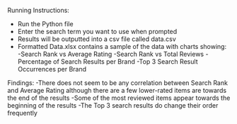 Running Instructions:
- Run the Python file
- Enter the search term you want to use when prompted
- Results will be outputted into a csv file called data.csv
- Formatted Data.xlsx contains a sample of the data with charts showing:
    -Search Rank vs Average Rating
    -Search Rank vs Total Reviews
    -Percentage of Search Results per Brand
    -Top 3 Search Result Occurrences per Brand
    
Findings:
-There does not seem to be any correlation between Search Rank and Average Rating although there are a few lower-rated items are towards the end of the results
-Some of the most reviewed items appear towards the beginning of the results
-The Top 3 search results do change their order frequently
